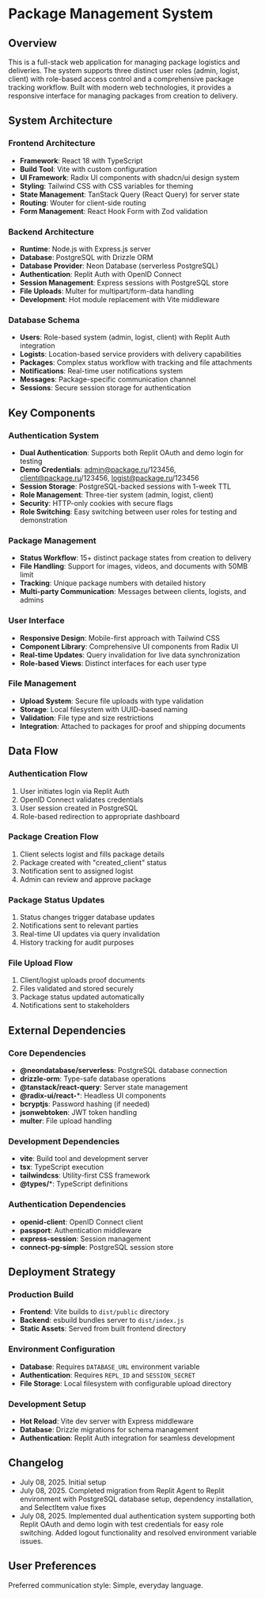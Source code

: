 # Package Management System

## Overview

This is a full-stack web application for managing package logistics and deliveries. The system supports three distinct user roles (admin, logist, client) with role-based access control and a comprehensive package tracking workflow. Built with modern web technologies, it provides a responsive interface for managing packages from creation to delivery.

## System Architecture

### Frontend Architecture
- **Framework**: React 18 with TypeScript
- **Build Tool**: Vite with custom configuration
- **UI Framework**: Radix UI components with shadcn/ui design system
- **Styling**: Tailwind CSS with CSS variables for theming
- **State Management**: TanStack Query (React Query) for server state
- **Routing**: Wouter for client-side routing
- **Form Management**: React Hook Form with Zod validation

### Backend Architecture
- **Runtime**: Node.js with Express.js server
- **Database**: PostgreSQL with Drizzle ORM
- **Database Provider**: Neon Database (serverless PostgreSQL)
- **Authentication**: Replit Auth with OpenID Connect
- **Session Management**: Express sessions with PostgreSQL store
- **File Uploads**: Multer for multipart/form-data handling
- **Development**: Hot module replacement with Vite middleware

### Database Schema
- **Users**: Role-based system (admin, logist, client) with Replit Auth integration
- **Logists**: Location-based service providers with delivery capabilities
- **Packages**: Complex status workflow with tracking and file attachments
- **Notifications**: Real-time user notifications system
- **Messages**: Package-specific communication channel
- **Sessions**: Secure session storage for authentication

## Key Components

### Authentication System
- **Dual Authentication**: Supports both Replit OAuth and demo login for testing
- **Demo Credentials**: admin@package.ru/123456, client@package.ru/123456, logist@package.ru/123456
- **Session Storage**: PostgreSQL-backed sessions with 1-week TTL
- **Role Management**: Three-tier system (admin, logist, client)
- **Security**: HTTP-only cookies with secure flags
- **Role Switching**: Easy switching between user roles for testing and demonstration

### Package Management
- **Status Workflow**: 15+ distinct package states from creation to delivery
- **File Handling**: Support for images, videos, and documents with 50MB limit
- **Tracking**: Unique package numbers with detailed history
- **Multi-party Communication**: Messages between clients, logists, and admins

### User Interface
- **Responsive Design**: Mobile-first approach with Tailwind CSS
- **Component Library**: Comprehensive UI components from Radix UI
- **Real-time Updates**: Query invalidation for live data synchronization
- **Role-based Views**: Distinct interfaces for each user type

### File Management
- **Upload System**: Secure file uploads with type validation
- **Storage**: Local filesystem with UUID-based naming
- **Validation**: File type and size restrictions
- **Integration**: Attached to packages for proof and shipping documents

## Data Flow

### Authentication Flow
1. User initiates login via Replit Auth
2. OpenID Connect validates credentials
3. User session created in PostgreSQL
4. Role-based redirection to appropriate dashboard

### Package Creation Flow
1. Client selects logist and fills package details
2. Package created with "created_client" status
3. Notification sent to assigned logist
4. Admin can review and approve package

### Package Status Updates
1. Status changes trigger database updates
2. Notifications sent to relevant parties
3. Real-time UI updates via query invalidation
4. History tracking for audit purposes

### File Upload Flow
1. Client/logist uploads proof documents
2. Files validated and stored securely
3. Package status updated automatically
4. Notifications sent to stakeholders

## External Dependencies

### Core Dependencies
- **@neondatabase/serverless**: PostgreSQL database connection
- **drizzle-orm**: Type-safe database operations
- **@tanstack/react-query**: Server state management
- **@radix-ui/react-***: Headless UI components
- **bcryptjs**: Password hashing (if needed)
- **jsonwebtoken**: JWT token handling
- **multer**: File upload handling

### Development Dependencies
- **vite**: Build tool and development server
- **tsx**: TypeScript execution
- **tailwindcss**: Utility-first CSS framework
- **@types/***: TypeScript definitions

### Authentication Dependencies
- **openid-client**: OpenID Connect client
- **passport**: Authentication middleware
- **express-session**: Session management
- **connect-pg-simple**: PostgreSQL session store

## Deployment Strategy

### Production Build
- **Frontend**: Vite builds to `dist/public` directory
- **Backend**: esbuild bundles server to `dist/index.js`
- **Static Assets**: Served from built frontend directory

### Environment Configuration
- **Database**: Requires `DATABASE_URL` environment variable
- **Authentication**: Requires `REPL_ID` and `SESSION_SECRET`
- **File Storage**: Local filesystem with configurable upload directory

### Development Setup
- **Hot Reload**: Vite dev server with Express middleware
- **Database**: Drizzle migrations for schema management
- **Authentication**: Replit Auth integration for seamless development

## Changelog
- July 08, 2025. Initial setup
- July 08, 2025. Completed migration from Replit Agent to Replit environment with PostgreSQL database setup, dependency installation, and SelectItem value fixes
- July 08, 2025. Implemented dual authentication system supporting both Replit OAuth and demo login with test credentials for easy role switching. Added logout functionality and resolved environment variable issues.

## User Preferences

Preferred communication style: Simple, everyday language.